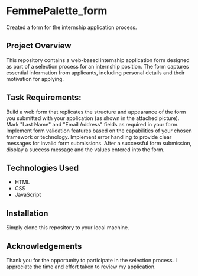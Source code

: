 # FemmePalette_form
Created a form for the internship application process.

## Project Overview
This repository contains a web-based internship application form designed as part of a selection process for an internship position. The form captures essential information from applicants, including personal details and their motivation for applying.

## Task Requirements:
Build a web form that replicates the structure and appearance of the form you submitted with your application (as shown in the attached picture).
Mark "Last Name" and "Email Address" fields as required in your form.
Implement form validation features based on the capabilities of your chosen framework or technology.
Implement error handling to provide clear messages for invalid form submissions.
After a successful form submission, display a success message and the values entered into the form.

## Technologies Used
- HTML
- CSS
- JavaScript

## Installation
Simply clone this repository to your local machine.

## Acknowledgements
Thank you for the opportunity to participate in the selection process. I appreciate the time and effort taken to review my application.





